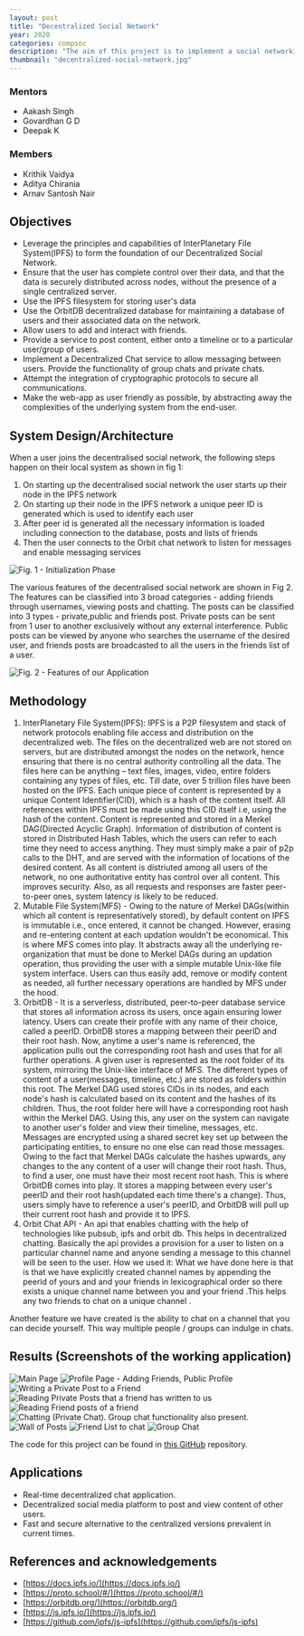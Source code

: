 ```yaml
---
layout: post
title: "Decentralized Social Network"
year: 2020
categories: compsoc
description: "The aim of this project is to implement a social networking platform in a decentralized setting, so as to deal with the shortcomings and security flaws with the centralized approach."
thumbnail: "decentralized-social-network.jpg"
---
```


### Mentors
 -	Aakash Singh
 -	Govardhan G D
 -  Deepak K

### Members
 -  Krithik Vaidya
 -  Aditya Chirania
 -  Arnav Santosh Nair

## Objectives

-  Leverage the principles and capabilities of InterPlanetary File System(IPFS) to form the foundation of our Decentralized Social Network.
-  Ensure that the user has complete control over their data, and that the data is securely distributed across nodes, without the presence of a single centralized server.
-  Use the IPFS filesystem for storing user's data
-  Use the OrbitDB decentralized database for maintaining a database of users and their associated data on the network.
-  Allow users to add and interact with friends.
-  Provide a service to post content, either onto a timeline or to a particular user/group of users.
-  Implement a Decentralized Chat service to allow messaging between users. Provide the functionality of group chats and private chats.
-  Attempt the integration of cryptographic protocols to secure all communications.
-  Make the web-app as user friendly as possible, by abstracting away the complexities of the underlying system from the end-user.

## System Design/Architecture
When a user joins the decentralised social network, the following steps happen on their local system as shown in fig 1:
1. On starting up the decentralised social network the user starts up their node in the IPFS network
2. On starting up their node in the IPFS network a unique peer ID is generated which is used to identify each user
3. After peer id is generated all the necessary information is loaded including connection to the database, posts and lists of friends
4. Then the user connects to the Orbit chat network to listen for messages and enable messaging services

![Fig. 1 - Initialization Phase](/virtual-expo/assets/img/compsoc/system_design1.png)

The various features of the decentralised social network are shown in Fig 2. The features can be classified into 3 broad categories - adding friends through usernames, viewing posts and chatting. The posts can be classified into 3 types - private,public and friends post. Private posts can be sent from 1 user to another exclusively without any external interference. Public posts can be viewed by anyone who searches the username of the desired user, and friends posts are broadcasted to all the users in the friends list of a user.

![Fig. 2 - Features of our Application](/virtual-expo/assets/img/compsoc/system_design2.png)

##  Methodology

1. InterPlanetary File System(IPFS): IPFS is a P2P filesystem and stack of network protocols enabling file access and distribution on the decentralized web. The files on the decentralized web are not stored on servers, but are distributed amongst the nodes on the network, hence ensuring that there is no central authority controlling all the data. The files here can be anything – text files, images, video, entire folders containing any types of files, etc. Till date, over 5 trillion files have been hosted on the IPFS.
Each unique piece of content is represented by a unique
Content Identifier(CID), which is a hash of the content itself. All references within IPFS must be made using this CID itself i.e, using the hash of the content.
Content is represented and stored in a Merkel DAG(Directed Acyclic Graph). Information of distribution of content is stored in	Distributed Hash Tables, which the users can refer to each time they need to access anything. They must simply make a pair of p2p calls to the DHT, and are served with the information of locations of the desired content. As all content is distriuted among all users of the network, no one authoritative entity has control over all content. This improves security. Also, as all requests and responses are faster peer-to-peer ones, system latency is likely to be reduced.
2. Mutable File System(MFS) - Owing to the nature of Merkel DAGs(within which all content is representatively stored), by default content on IPFS is immutable i.e., 
once entered, it cannot be changed. However, erasing and re-entering content at each updation wouldn't be economical. This is where MFS comes into play. 
It abstracts away all the underlying re-organization that must be done to Merkel DAGs during an updation operation, thus providing the user with a simple mutable
Unix-like file system interface. Users can thus easily add, remove or modify content as needed, all further necessary operations are handled by MFS under the hood.
3. OrbitDB - It is a serverless, distributed, peer-to-peer database service that stores all information across its users, once again ensuring lower latency.
Users can create their profile with any name of their choice, called a peerID. OrbitDB stores a mapping between their peerID and their root hash. Now, anytime a user's name is referenced, the application pulls out the corresponding root hash and uses that for all further operations. 
    A given user is represented as the root folder of its system, mirroring the Unix-like interface of MFS. The different types of content of a user(messages, timeline, etc.) are
stored as folders within this root. The Merkel DAG used stores CIDs in its nodes, and each node's hash is calculated based on its content and the hashes of its children.
Thus, the root folder here will have a corresponding root hash within the Merkel DAG. Using this, any user on the system can navigate to another user's folder and view their timeline, messages, etc. Messages are encrypted using a shared secret key set up between the participating entities, to ensure no one else can read those messages.
    Owing to the fact that Merkel DAGs calculate the hashes upwards, any changes to the any content of a user will change their root hash. Thus, to find a user, one must have their most recent root hash. This is where OrbitDB comes into play. It stores a mapping between every user's peerID and their root hash(updated each time there's a change). Thus, users simply have to reference a user's peerID, and OrbitDB will pull up their current root hash and provide it to IPFS. 
4. Orbit Chat API - An api that enables chatting with the help of technologies like pubsub, ipfs and orbit db. This helps in decentralized chatting. Basically the api provides a provision for a user to listen on a particular channel name and anyone sending a message to this channel  will be seen to the user. 
How we used it:
    What we have done here is that is that we have explicitly created channel names by appending the peerid of yours and and your friends in lexicographical order so there exists a unique channel name between you and your friend .This helps any two friends to chat on a unique channel . 

Another feature we have created is the ability to chat on a channel that you can decide yourself. This way multiple people / groups can indulge in chats.


## Results (Screenshots of the working application)
![Main Page](/virtual-expo/assets/img/compsoc/SS1.png)
![Profile Page - Adding Friends, Public Profile](/virtual-expo/assets/img/compsoc/SS2.png)
![Writing a Private Post to a Friend](/virtual-expo/assets/img/compsoc/SS3.png)
![Reading Private Posts that a friend has written to us](/virtual-expo/assets/img/compsoc/SS4.png)
![Reading Friend posts of a friend](/virtual-expo/assets/img/compsoc/SS5.png)
![Chatting (Private Chat). Group chat functionality also present.](/virtual-expo/assets/img/compsoc/SS6.png)
![Wall of Posts](/virtual-expo/assets/img/compsoc/SS7.png)
![Friend List to chat](/virtual-expo/assets/img/compsoc/SS8.png)
![Group Chat](/virtual-expo/assets/img/compsoc/SS9.png)

The code for this project can be found in [this GitHub](https://github.com/IEEE-NITK/decentralized-social-network) repository.

##  Applications
-  Real-time decentralized chat application.
-  Decentralized social media platform to post and view content of other users.
-  Fast and secure alternative to the centralized versions prevalent in current times. 

##  References and acknowledgements 
-  [https://docs.ipfs.io/](https://docs.ipfs.io/)
-  [https://proto.school/#/](https://proto.school/#/)
-  [https://orbitdb.org/](https://orbitdb.org/)
-  [https://js.ipfs.io/](https://js.ipfs.io/)
-  [https://github.com/ipfs/js-ipfs](https://github.com/ipfs/js-ipfs)